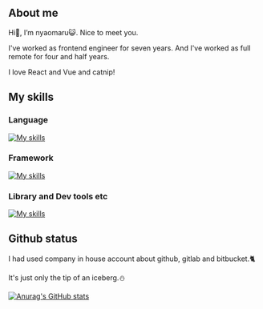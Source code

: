## About me

Hi👋, I’m nyaomaru😺. Nice to meet you.

I've worked as frontend engineer for seven years. And I've worked as full remote for four and half years.

I love React and Vue and catnip!

## My skills

### Language

[![My skills](https://skillicons.dev/icons?i=ts,js,html,css,java,kotlin,swift,py,php)](https://skillicons.dev)

### Framework

[![My skills](https://skillicons.dev/icons?i=react,redux,nextjs,vue,tailwind,spring)](https://skillicons.dev)

### Library and Dev tools etc

[![My skills](https://skillicons.dev/icons?i=npm,yarn,jest,cypress,selenium,jenkins,vite,webpack,babel,gulp,rollup,aws,azure,git,github,gitlab,bitbucket,docker,vscode,eclipse,idea,sublime,figma)](https://skillicons.dev)

## Github status

I had used company in house account about github, gitlab and bitbucket.🐈

It's just only the tip of an iceberg.⛄

[![Anurag's GitHub stats](https://github-readme-stats-clone-nyaomaru.vercel.app/api?username=nyaomaru)](https://github.com/anuraghazra/github-readme-stats)

<!---
nyaomaru/nyaomaru is a ✨ special ✨ repository because its `README.md` (this file) appears on your GitHub profile.
You can click the Preview link to take a look at your changes.
--->
